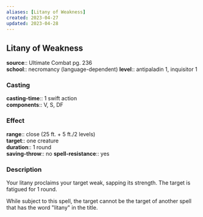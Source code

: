 ```yaml
---
aliases: [Litany of Weakness]
created: 2023-04-27
updated: 2023-04-28
---
```


## Litany of Weakness

**source**:: Ultimate Combat pg. 236  
**school**:: necromancy (language-dependent)
**level**:: antipaladin 1, inquisitor 1

### Casting

**casting-time**:: 1 swift action  
**components**:: V, S, DF

### Effect

**range**:: close (25 ft. + 5 ft./2 levels)  
**target**:: one creature  
**duration**:: 1 round  
**saving-throw**:: no
**spell-resistance**:: yes

### Description

Your litany proclaims your target weak, sapping its strength. The target is fatigued for 1 round.  
  
While subject to this spell, the target cannot be the target of another spell that has the word "litany" in the title.
